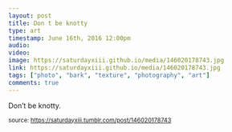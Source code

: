 ```yaml
---
layout: post
title: Don t be knotty
type: art
timestamp: June 16th, 2016 12:00pm
audio: 
video: 
image: https://saturdayxiii.github.io/media/146020178743.jpg
link: https://saturdayxiii.github.io/media/146020178743.jpg
tags: ["photo", "bark", "texture", "photography", "art"]
comments: true
---
```


Don’t be knotty.
 
  
<small>source: https://saturdayxiii.tumblr.com/post/146020178743</small>